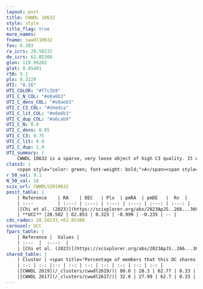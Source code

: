 ```yaml
---
layout: post
title: CWWDL 10632
style: style
title_flag: true
more_names: 
fname: cwwdl10632
fov: 0.303
ra_icrs: 28.50233
de_icrs: 62.85308
glon: 129.99202
glat: 0.85401
r50: 9.1
plx: 0.3229
UTI: "0.16"
UTI_COLOR: "#f7c3b9"
UTI_C_N_COL: "#e0a6b3"
UTI_C_dens_COL: "#e8aeb3"
UTI_C_C3_COL: "#d4edca"
UTI_C_lit_COL: "#e0a6b3"
UTI_C_dup_COL: "#a6cab9"
UTI_C_N: 0.0
UTI_C_dens: 0.05
UTI_C_C3: 0.75
UTI_C_lit: 0.0
UTI_C_dup: 1.0
UTI_summary: |
    CWWDL 10632 is a sparse, very loose object of high C3 quality. It was recently reported in the literature.<br><br>This object shares a large percentage of members with at least one entry reported in the same catalogue.<br><br><span style="color: #99180f; font-weight: bold;">Warning: </span>contains less than 25 stars with <i>P>0.5</i> estimated.
class3: |
    <span style="color: green; font-weight: bold;">A</span><span style="color: #FFC300; font-weight: bold;">B</span>
r_50_val: 9.1
N_50_val: 18
scix_url: CWWDL%2010632
posit_table: |
    | Reference    | RA    | DEC   | Plx  | pmRA  | pmDE   |  Rv  |
    | :---         | :---: | :---: | :---: | :---: | :---: | :---: |
    |[Chi et al. (2023)](https://scixplorer.org/abs/2023ApJS..266...36C) | 28.536 | 62.847 | 0.314 | -1.024 | -0.258 | -72.255 |
    | **UCC** |28.502 | 62.853 | 0.323 | -0.999 | -0.235 | -- | 
cds_radec: 28.50233,+62.85308
carousel: UCC
fpars_table: |
    | Reference |  Values |
    | :---  |  :---:  |
    | [Chi et al. (2023)](https://scixplorer.org/abs/2023ApJS..266...36C) | `logAge=7.94, Z=-0.88` |
shared_table: |
    | Cluster | <span title="Percentage of members that this OC shares with the ones listed">%</span>   | RA   | DEC   | Plx   | pmRA  | pmDE  | Rv | UTI |
    | :-: | :-: |:-: | :-: | :-: | :-: | :-: | :-: | :-: |
    |[CWWDL 2619](/_clusters/cwwdl2619/)| 80.0 | 28.3 | 62.77 | 0.33 | -1.0 | -0.28 | -- |0.3 |
    |[CWWDL 2617](/_clusters/cwwdl2617/)| 32.0 | 27.99 | 62.7 | 0.33 | -1.09 | -0.23 | -- |0.3 |
---
```

